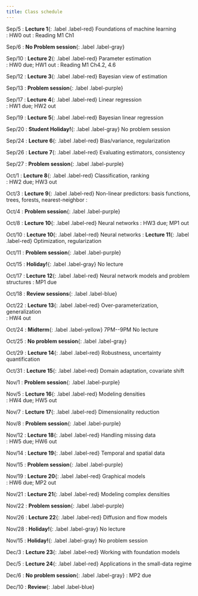 ```yaml
---
title: Class schedule
---
```

Sep/5
: **Lecture 1**{: .label .label-red} Foundations of machine learning <br>
    : HW0 out : Reading M1 Ch1

Sep/6
: **No Problem session**{: .label .label-gray}

Sep/10
: **Lecture 2**{: .label .label-red} Parameter estimation <br>
    : HW0 due; HW1 out : Reading M1 Ch4.2, 4.6

Sep/12
: **Lecture 3**{: .label .label-red} Bayesian view of estimation

Sep/13
: **Problem session**{: .label .label-purple}

Sep/17
: **Lecture 4**{: .label .label-red} Linear regression <br>
    : HW1 due; HW2 out

Sep/19
: **Lecture 5**{: .label .label-red} Bayesian linear regression <br>

Sep/20
: **Student Holiday!**{: .label .label-gray} No problem session

Sep/24
: **Lecture 6**{: .label .label-red} Bias/variance, regularization 

Sep/26
: **Lecture 7**{: .label .label-red} Evaluating estimators, consistency

Sep/27
: **Problem session**{: .label .label-purple}

Oct/1
: **Lecture 8**{: .label .label-red} Classification, ranking <br>
    : HW2 due; HW3 out

Oct/3
: **Lecture 9**{: .label .label-red} Non-linear predictors: basis functions, trees, forests, nearest-neighbor
    : 
    
Oct/4
: **Problem session**{: .label .label-purple}

Oct/8
: **Lecture 10**{: .label .label-red} Neural networks
    : HW3 due; MP1 out

Oct/10
: **Lecture 10**{: .label .label-red} Neural networks
: **Lecture 11**{: .label .label-red} Optimization, regularization

Oct/11
: **Problem session**{: .label .label-purple}

Oct/15
: **Holiday!**{: .label .label-gray} No lecture

Oct/17
: **Lecture 12**{: .label .label-red} Neural network models and problem structures
    : MP1 due

Oct/18
: **Review sessions**{: .label .label-blue}

Oct/22
: **Lecture 13**{: .label .label-red} Over-parameterization, generalization <br>
    : HW4 out

Oct/24
: **Midterm**{: .label .label-yellow} 7PM--9PM  No lecture

Oct/25
: **No problem session**{: .label .label-gray}

Oct/29
: **Lecture 14**{: .label .label-red} Robustness, uncertainty quantification

Oct/31
: **Lecture 15**{: .label .label-red} Domain adaptation, covariate shift

Nov/1
: **Problem session**{: .label .label-purple}

Nov/5
: **Lecture 16**{: .label .label-red} Modeling densities <br>
    : HW4 due; HW5 out

Nov/7
: **Lecture 17**{: .label .label-red} Dimensionality reduction

Nov/8
: **Problem session**{: .label .label-purple}

Nov/12
: **Lecture 18**{: .label .label-red} Handling missing data <br>
    : HW5 due; HW6 out

Nov/14
: **Lecture 19**{: .label .label-red} Temporal and spatial data

Nov/15
: **Problem session**{: .label .label-purple}

Nov/19
: **Lecture 20**{: .label .label-red} Graphical models <br>
    : HW6 due; MP2 out

Nov/21
: **Lecture 21**{: .label .label-red} Modeling complex densities

Nov/22
: **Problem session**{: .label .label-purple}

Nov/26
: **Lecture 22**{: .label .label-red} Diffusion and flow models

Nov/28
: **Holiday!**{: .label .label-gray} No lecture

Nov/15
: **Holiday!**{: .label .label-gray} No problem session

Dec/3
: **Lecture 23**{: .label .label-red} Working with foundation models

Dec/5
: **Lecture 24**{: .label .label-red} Applications in the small-data regime

Dec/6
: **No problem session**{: .label .label-gray} 
    : MP2 due

Dec/10
: **Review**{: .label .label-blue}
